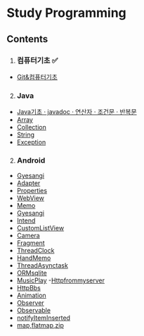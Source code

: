 # Study Programming
## Contents

1. ### 컴퓨터기초 ✅
- [Git&컴퓨터기초](https://github.com/guozhe0517/Computer/tree/master)
2. ### Java
- [Java기초 · javadoc · 연산자 · 조건문 · 반복문](https://github.com/guozhe0517/StudyProgramming/blob/master/Java/Java기초%20·%20javadoc%20·%20연산자%20·%20조건문%20·%20반복문)
- [Array](https://github.com/guozhe0517/StudyProgramming/blob/master/Java/array/ArrayMain)
- [Collection](https://github.com/guozhe0517/StudyProgramming/blob/master/Java/collection/CollectionMain)
- [String](https://github.com/guozhe0517/StudyProgramming/blob/master/Java/string/StringMain) 
- [Exception](https://github.com/guozhe0517/StudyProgramming/blob/master/Java/Exception)
2. ### Android
- [Gyesangi](https://github.com/guozhe0517/gyesangi)
- [Adapter](https://github.com/guozhe0517/AdapterBasic)
- [Properties](https://github.com/guozhe0517/Properties/blob/master/app/src/main/java/com/guozhe/android/property/MainActivity.java)
- [WebView](https://github.com/guozhe0517/WebView)
- [Memo](https://github.com/guozhe0517/Memo)
- [Gyesangi](https://github.com/guozhe0517/gyesangi/blob/master/app/src/main/java/com/guozhe/android/gyesangi/MainActivity.java)
- [Intend](https://github.com/guozhe0517/Intent)
- [CustomListView](https://github.com/guozhe0517/CustomListView)
- [Camera](https://github.com/guozhe0517/Camera)
- [Fragment](https://github.com/guozhe0517/Fragment/tree/master)
- [ThreadClock](https://github.com/guozhe0517/ThreadClock)
- [HandMemo](https://github.com/guozhe0517/HandMemo/tree/master)
- [ThreadAsynctask](https://github.com/guozhe0517/ThreadAsyncTask/tree/master)
- [ORMsqlite](https://github.com/guozhe0517/SqliteORM/tree/master)
- [MusicPlay](https://github.com/guozhe0517/MusicPlayer/tree/master)
-[Httpfrommyserver](https://github.com/guozhe0517/HttpFromMyServer/tree/master)
- [HttpBbs](https://github.com/guozhe0517/HttpBbs/tree/master)
- [Animation](https://github.com/guozhe0517/Animation/tree/master)
- [Observer](https://github.com/guozhe0517/RxAndroidBasic01/tree/master)
- [Observable](https://github.com/guozhe0517/RxAndroidBasic02/tree/master)
- [notifyItemInserted](https://github.com/guozhe0517/RxAndroidBasic03/tree/master)
- [map,flatmap,zip](https://github.com/guozhe0517/RxAndroidBasic04/tree/master)
